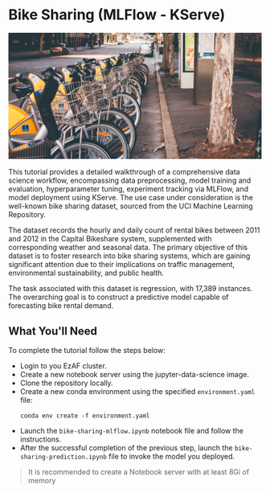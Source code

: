 # Bike Sharing (MLFlow - KServe)

![bike-sharing](images/bike-sharing.jpg)

This tutorial provides a detailed walkthrough of a comprehensive data science
workflow, encompassing data preprocessing, model training and evaluation,
hyperparameter tuning, experiment tracking via MLFlow, and model deployment
using KServe. The use case under consideration is the well-known
bike sharing dataset, sourced from the UCI Machine Learning Repository.


The dataset records the hourly and daily count of rental bikes between 2011 and
2012 in the Capital Bikeshare system, supplemented with corresponding weather
and seasonal data. The primary objective of this dataset is to foster research
into bike sharing systems, which are gaining significant attention due to their
implications on traffic management, environmental sustainability, and public
health.

The task associated with this dataset is regression, with 17,389 instances. The
overarching goal is to construct a predictive model capable of forecasting bike
rental demand.

## What You'll Need

To complete the tutorial follow the steps below:

* Login to you EzAF cluster.
* Create a new notebook server using the jupyter-data-science image.
* Clone the repository locally.
* Create a new conda environment using the specified `environment.yaml` file:
  ```
  conda env create -f environment.yaml
  ```
* Launch the `bike-sharing-mlflow.ipynb` notebook file and follow the
  instructions.
* After the successful completion of the previous step, launch the
  `bike-sharing-prediction.ipynb` file to invoke the model you deployed.

> It is recommended to create a Notebook server with at least 8Gi of memory
